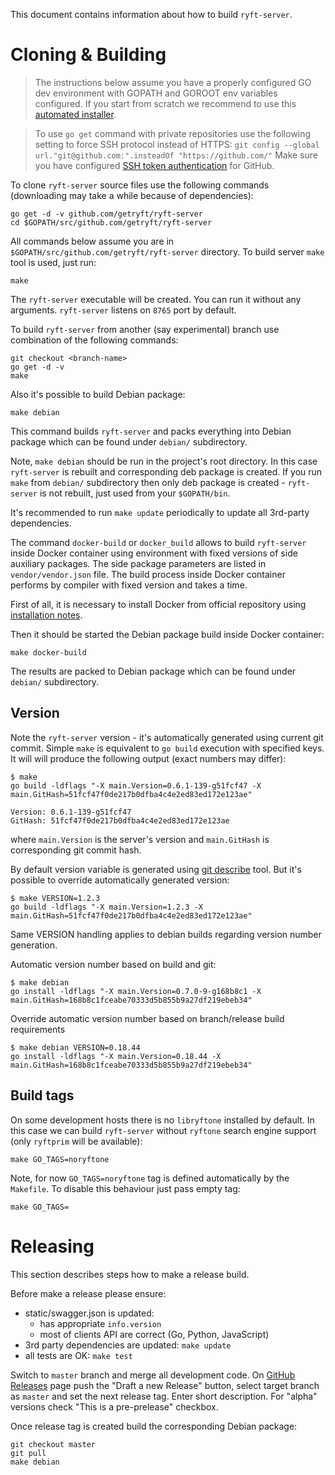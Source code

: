 This document contains information about how to build `ryft-server`.

# Cloning & Building

> The instructions below assume you have a properly configured GO dev environment with GOPATH and GOROOT env variables configured.
> If you start from scratch we recommend to use this [automated installer](https://github.com/demon-xxi/tools).

> To use `go get` command with private repositories use the following setting to force SSH protocol instead of HTTPS:
> `git config --global url."git@github.com:".insteadOf "https://github.com/"`
> Make sure you have configured [SSH token authentication](https://help.github.com/articles/generating-an-ssh-key/) for GitHub.

To clone `ryft-server` source files use the following commands (downloading may take a while because of dependencies):

```{.sh}
go get -d -v github.com/getryft/ryft-server
cd $GOPATH/src/github.com/getryft/ryft-server
```

All commands below assume you are in `$GOPATH/src/github.com/getryft/ryft-server` directory.
To build server `make` tool is used, just run:

```{.sh}
make
```

The `ryft-server` executable will be created. You can run it without any arguments.
`ryft-server` listens on `8765` port by default.

To build `ryft-server` from another (say experimental) branch use combination of the following commands:

```{.sh}
git checkout <branch-name>
go get -d -v
make
```

Also it's possible to build Debian package:

```{.sh}
make debian
```

This command builds `ryft-server` and packs everything into Debian package which
can be found under `debian/` subdirectory.

Note, `make debian` should be run in the project's root directory. In this case `ryft-server` is rebuilt
and corresponding deb package is created. If you run `make` from `debian/` subdirectory then only
deb package is created - `ryft-server` is not rebuilt, just used from your `$GOPATH/bin`.

It's recommended to run `make update` periodically to update all 3rd-party
dependencies.

The command `docker-build` or `docker_build` allows to build `ryft-server` inside Docker container
using environment with fixed versions of side auxiliary packages. The side package parameters are listed
in `vendor/vendor.json` file. The build process inside Docker container performs by compiler with
fixed version and takes a time.

First of all, it is necessary to install Docker from official repository using
[installation notes](https://docs.docker.com/engine/installation/linux/docker-ce/ubuntu/).

Then it should be started the Debian package build inside Docker container:

```{.sh}
make docker-build
```

The results are packed to Debian package which can be found under `debian/` subdirectory.

## Version

Note the `ryft-server` version - it's automatically generated using current git commit.
Simple `make` is equivalent to `go build` execution with specified keys. It will will produce the 
following output (exact numbers may differ):

```{.sh}
$ make
go build -ldflags "-X main.Version=0.6.1-139-g51fcf47 -X main.GitHash=51fcf47f0de217b0dfba4c4e2ed83ed172e123ae"

Version: 0.6.1-139-g51fcf47
GitHash: 51fcf47f0de217b0dfba4c4e2ed83ed172e123ae
```

where `main.Version` is the server's version and `main.GitHash` is corresponding git commit hash.

By default version variable is generated using [git describe](https://git-scm.com/docs/git-describe) tool.
But it's possible to override automatically generated version:

```{.sh}
$ make VERSION=1.2.3
go build -ldflags "-X main.Version=1.2.3 -X main.GitHash=51fcf47f0de217b0dfba4c4e2ed83ed172e123ae"
```

Same VERSION handling applies to debian builds regarding version number generation.

Automatic version number based on build and git:

```{.sh}
$ make debian
go install -ldflags "-X main.Version=0.7.0-9-g168b8c1 -X main.GitHash=168b8c1fceabe70333d5b855b9a27df219ebeb34"
```
Override automatic version number based on branch/release build requirements

```{.sh}
$ make debian VERSION=0.18.44
go install -ldflags "-X main.Version=0.18.44 -X main.GitHash=168b8c1fceabe70333d5b855b9a27df219ebeb34"
```

## Build tags

On some development hosts there is no `libryftone` installed by default. In this case we can build
`ryft-server` without `ryftone` search engine support (only `ryftprim` will be available):

```{.sh}
make GO_TAGS=noryftone
```

Note, for now `GO_TAGS=noryftone` tag is defined automatically by the `Makefile`.
To disable this behaviour just pass empty tag:

```{.sh}
make GO_TAGS=
```


# Releasing

This section describes steps how to make a release build.

Before make a release please ensure:
- static/swagger.json is updated:
   - has appropriate `info.version`
   - most of clients API are correct (Go, Python, JavaScript)
- 3rd party dependencies are updated: `make update`
- all tests are OK: `make test`

Switch to `master` branch and merge all development code.
On [GitHub Releases](https://github.com/getryft/ryft-server/releases) page
push the "Draft a new Release" button, select target branch as `master` and
set the next release tag. Enter short description. For "alpha" versions
check "This is a pre-prelease" checkbox.

Once release tag is created build the corresponding Debian package:

```{.sh}
git checkout master
git pull
make debian
```
